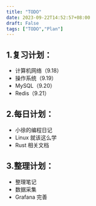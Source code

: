 ```yaml
---
title: "TODO"
date: 2023-09-22T14:52:57+08:00
draft: False
tags: ["TODO","Plan"]
---
```


## 1.复习计划：

* 计算机网络（9.18）
* 操作系统（9.19）
* MySQL（9.20）
* Redis（9.21）

## 2.每日计划：

* 小徐的编程日记
* Linux 就该这么学
* Rust 相关文档

## 3.整理计划：

* 整理笔记
* 数据采集
* Grafana 完善